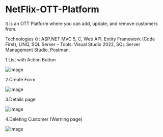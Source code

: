 # NetFlix-OTT-Platform
It is an OTT Platform where you can add, update, and remove customers from.

Technologies ⚙: 
ASP.NET MVC 5, C, Web API, Entity Framework (Code First), LINQ, SQL Server – Tools: Visual Studio 2022, SQL Server Management Studio, Postman.

1.List with Action Button

![image](https://github.com/Aquib2002/NetFlix-OTT-Platform/assets/151020890/9b8fea6a-0b5b-491a-8705-ab7a273bae35)

2.Create Form

![image](https://github.com/Aquib2002/NetFlix-OTT-Platform/assets/151020890/710023c0-d97a-41db-b90c-912003c3540b)

3.Details page

![image](https://github.com/Aquib2002/NetFlix-OTT-Platform/assets/151020890/db0d3711-cfe8-4bcb-8a92-2bdd59dd9f62)

4.Deleting Customer (Warning page)

![image](https://github.com/Aquib2002/NetFlix-OTT-Platform/assets/151020890/bbbe1e6f-2f83-4858-816a-a87822a63d9f)




